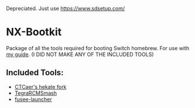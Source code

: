Depreciated. Just use https://www.sdsetup.com/

# NX-Bootkit
Package of all the tools required for booting Switch homebrew. For use with [my guide](https://t3chnolog1c.github.io/SwitchGuide/). (I DID NOT MAKE ANY OF THE INCLUDED TOOLS)

## Included Tools:
* [CTCaer's hekate fork](https://github.com/CTCaer/hekate)
* [TegraRCMSmash](https://github.com/rajkosto/TegraRcmSmash)
* [fusee-launcher](https://github.com/reswitched/fusee-launcher/)
